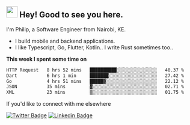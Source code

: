<h2><img src="https://slackmojis.com/emojis/3643-cool-doge/download" width="30"/> Hey! Good to see you here.</h2>

<p>I'm Philip, a Software Engineer from Nairobi, KE. 

- I build mobile and backend applications.
- I like Typescript, Go, Flutter, Kotlin.. I write Rust sometimes too..</p>

**This week I spent some time on**
<!--START_SECTION:waka-->

```txt
HTTP Request   8 hrs 52 mins   ██████████░░░░░░░░░░░░░░░   40.37 %
Dart           6 hrs 1 min     ███████░░░░░░░░░░░░░░░░░░   27.42 %
Go             4 hrs 51 mins   █████▓░░░░░░░░░░░░░░░░░░░   22.12 %
JSON           35 mins         ▓░░░░░░░░░░░░░░░░░░░░░░░░   02.71 %
XML            23 mins         ▒░░░░░░░░░░░░░░░░░░░░░░░░   01.75 %
```

<!--END_SECTION:waka-->

If you'd like to connect with me elsewhere

[![Twitter Badge](https://img.shields.io/badge/-Twitter-1ca0f1?style=flat-square&labelColor=1ca0f1&logo=twitter&logoColor=white&link=https://twitter.com/_diogorodrigues)](https://twitter.com/kimathiphil)  [![Linkedin Badge](https://img.shields.io/badge/-LinkedIn-blue?style=flat-square&logo=Linkedin&logoColor=white&link=https://www.linkedin.com/in/philip-kimathi-2604a9114/)](https://www.linkedin.com/in/philip-kimathi-2604a9114/)
